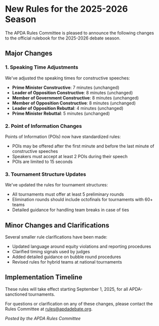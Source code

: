# New Rules for the 2025-2026 Season

The APDA Rules Committee is pleased to announce the following changes to the official rulebook for the 2025-2026 debate season.

## Major Changes

### 1. Speaking Time Adjustments

We've adjusted the speaking times for constructive speeches:

- **Prime Minister Constructive**: 7 minutes (unchanged)
- **Leader of Opposition Constructive**: 8 minutes (unchanged)
- **Member of Government Constructive**: 8 minutes (unchanged)
- **Member of Opposition Constructive**: 8 minutes (unchanged)
- **Leader of Opposition Rebuttal**: 4 minutes (unchanged)
- **Prime Minister Rebuttal**: 5 minutes (unchanged)

### 2. Point of Information Changes

Points of Information (POIs) now have standardized rules:

- POIs may be offered after the first minute and before the last minute of constructive speeches
- Speakers must accept at least 2 POIs during their speech
- POIs are limited to 15 seconds

### 3. Tournament Structure Updates

We've updated the rules for tournament structures:

- All tournaments must offer at least 5 preliminary rounds
- Elimination rounds should include octofinals for tournaments with 60+ teams
- Detailed guidance for handling team breaks in case of ties

## Minor Changes and Clarifications

Several smaller rule clarifications have been made:

- Updated language around equity violations and reporting procedures
- Clarified timing signals used by judges
- Added detailed guidance on bubble round procedures
- Revised rules for hybrid teams at national tournaments

## Implementation Timeline

These rules will take effect starting September 1, 2025, for all APDA-sanctioned tournaments.

For questions or clarification on any of these changes, please contact the Rules Committee at rules@apdadebate.org.

*Posted by the APDA Rules Committee*
